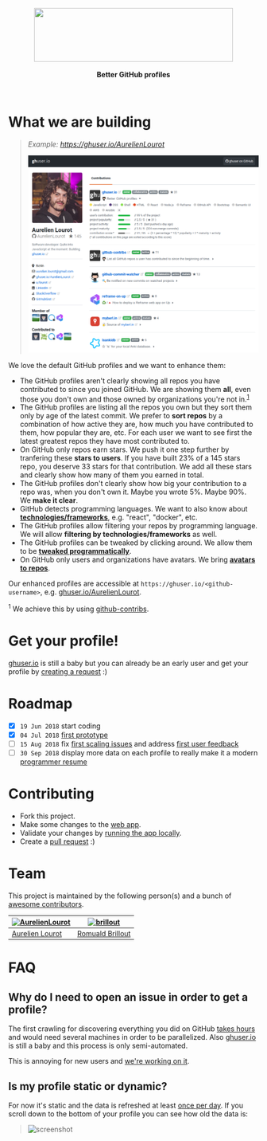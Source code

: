 <p align="center">
  <a href="https://ghuser.io">
    <img src="https://rawgit.com/AurelienLourot/ghuser.io/master/docs/logo.png"
         width="400" height="108" />
  </a>
</p>
<p align="center">
  <b>Better GitHub profiles</b>
</p>
<br />

# What we are building

> *Example: https://ghuser.io/AurelienLourot*
>
> ![screenshot](docs/screenshot.png)

We love the default GitHub profiles and we want to enhance them:

* The GitHub profiles aren't clearly showing all repos you have contributed to since you joined
  GitHub. We are showing them **all**, even those you don't own and those owned by organizations
  you're not in.<sup>[1](#footnote1)</sup>
* The GitHub profiles are listing all the repos you own but they sort them only by age of the
  latest commit. We prefer to **sort repos** by a combination of how active they are, how much you
  have contributed to them, how popular they are, etc. For each user we want to see first the latest
  greatest repos they have most contributed to.
* On GitHub only repos earn stars. We push it one step further by tranfering these **stars to
  users**. If you have built 23% of a 145 stars repo, you deserve 33 stars for that contribution. We
  add all these stars and clearly show how many of them you earned in total.
* The GitHub profiles don't clearly show how big your contribution to a repo was, when you don't own
  it. Maybe you wrote 5%. Maybe 90%. We **make it clear**.
* GitHub detects programming languages. We want to also know about
  [**technologies/frameworks**](docs/repo-settings.md), e.g. "react", "docker", etc.
* The GitHub profiles allow filtering your repos by programming language. We will allow **filtering
  by technologies/frameworks** as well.
* The GitHub profiles can be tweaked by clicking around. We allow them to be
  [**tweaked programmatically**](docs/user-settings.md).
* On GitHub only users and organizations have avatars. We bring
  [**avatars to repos**](docs/repo-settings.md).

Our enhanced profiles are accessible at `https://ghuser.io/<github-username>`, e.g.
[ghuser.io/AurelienLourot](https://ghuser.io/AurelienLourot).

<a name="footnote1"><sup>1</sup></a> We achieve this by using [github-contribs](https://github.com/AurelienLourot/github-contribs).<br/>

# Get your profile!

[ghuser.io](https://ghuser.io) is still a baby but you can already be an early user and get your
profile by
[creating a request](https://github.com/AurelienLourot/ghuser.io/issues/new?template=profile-request.md)
:)

# Roadmap

* [x] `19 Jun 2018` start coding
* [x] `04 Jul 2018` [first prototype](https://github.com/AurelienLourot/ghuser.io/milestone/1)
* [ ] `15 Aug 2018` fix
      [first scaling issues](https://github.com/AurelienLourot/ghuser.io/milestone/4)
      and address [first user feedback](https://github.com/AurelienLourot/ghuser.io/milestone/3)
* [ ] `30 Sep 2018` display more data on each profile to really make it a modern
      [programmer resume](https://github.com/AurelienLourot/ghuser.io/milestone/2)

# Contributing

* Fork this project.
* Make some changes to the [web app](reframe/).
* Validate your changes by [running the app locally](reframe/README.md#run-locally).
* Create a [pull request](https://github.com/AurelienLourot/ghuser.io/compare) :)

# Team

This project is maintained by the following person(s) and a bunch of
[awesome contributors](https://github.com/AurelienLourot/ghuser.io/graphs/contributors).

[![AurelienLourot](https://avatars0.githubusercontent.com/u/11795312?v=4&s=70)](https://ghuser.io/AurelienLourot) | [![brillout](https://avatars0.githubusercontent.com/u/1005638?v=4&s=70)](https://ghuser.io/brillout) |
--- | --- |
[Aurelien Lourot](https://ghuser.io/AurelienLourot) | [Romuald Brillout](https://ghuser.io/brillout) |

# FAQ

## Why do I need to open an issue in order to get a profile?

The first crawling for discovering everything you did on GitHub
[takes hours](https://github.com/AurelienLourot/github-contribs#why-is-it-so-slow) and would need
several machines in order to be parallelized. Also [ghuser.io](https://ghuser.io) is still a baby
and this process is only semi-automated.

This is annoying for new users and
[we're working on it](https://github.com/AurelienLourot/ghuser.io/issues/49).

## Is my profile static or dynamic?

For now it's static and the data is refreshed at least [once per day](db/README.md). If you scroll
down to the bottom of your profile you can see how old the data is:

> ![screenshot](docs/screenshot-data-age.png)
